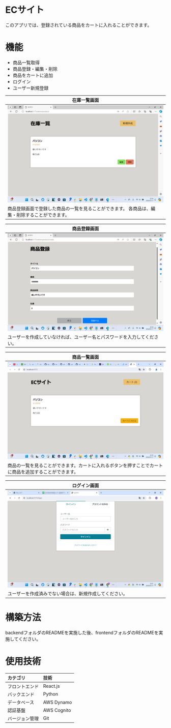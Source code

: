 # ECサイト
 
このアプリでは、登録されている商品をカートに入れることができます。
 
# 機能
 
* 商品一覧取得
* 商品登録・編集・削除
* 商品をカートに追加
* ログイン
* ユーザー新規登録

| 在庫一覧画面 |
| ---- |
| ![在庫一覧画面](/docs/stock.png) |
| 商品登録画面で登録した商品の一覧を見ることができます。 各商品は、編集・削除することができます。|

| 商品登録画面 |
| ---- |
| ![商品登録画面](/docs/register.png) |
| ユーザーを作成していなければ、ユーザー名とパスワードを入力してください。 |

| 商品一覧画面 |
| ---- |
| ![商品一覧画面](/docs/items.png) |
| 商品の一覧を見ることができます。カートに入れるボタンを押すことでカートに商品を追加することができます。 |

| ログイン画面 |
| ---- |
| ![ログイン画面](/docs/login.png) |
| ユーザーを作成済みでない場合は、新規作成してください。 |

 
# 構築方法
backendフォルダのREADMEを実施した後、frontendフォルダのREADMEを実施してください。
 
 
# 使用技術
 
|カテゴリ|技術|
|:---|:---|
|フロントエンド|React.js|
|バックエンド|Python|
|データベース|AWS Dynamo|
|認証基盤|AWS Cognito|
|バージョン管理|Git|